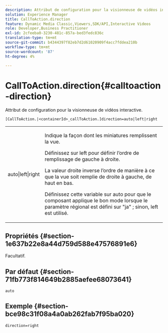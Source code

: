 ```yaml
---
description: Attribut de configuration pour la visionneuse de vidéos interactive.
solution: Experience Manager
title: CallToAction.direction
feature: Dynamic Media Classic,Viewers,SDK/API,Interactive Videos
role: Developer,Business Practitioner
exl-id: 2cfeeba0-3230-481c-857a-bed3fedc836c
translation-type: tm+mt
source-git-commit: b4344397f82eb7d2d61020909f4acc7fddea210b
workflow-type: tm+mt
source-wordcount: '87'
ht-degree: 4%

---
```


# CallToAction.direction{#calltoaction-direction}

Attribut de configuration pour la visionneuse de vidéos interactive.

`[CallToAction.|<containerId>_callToAction.]direction=auto|left|right`

<table id="table_441553CD34C94A58A9D7CBF772DEDDB6"> 
 <tbody> 
  <tr> 
   <td colname="col1"> <p> <span class="codeph"> auto|left|right  </span> </p> </td> 
   <td colname="col2"> <p> Indique la façon dont les miniatures remplissent la vue. </p> <p>Définissez sur <span class="codeph"> left </span> pour définir l’ordre de remplissage de gauche à droite. </p> <p>La valeur <span class="codeph"> droite </span> inverse l’ordre de manière à ce que la vue soit remplie de droite à gauche, de haut en bas. </p> <p>Définissez cette variable sur <span class="codeph"> auto </span> pour que le composant applique le bon mode lorsque le paramètre régional est défini sur <span class="codeph"> "ja" </span>; sinon, <span class="codeph"> left </span> est utilisé. </p> </td> 
  </tr> 
 </tbody> 
</table>

## Propriétés {#section-1e637b22e8a44d759d588e47576891e6}

Facultatif.

## Par défaut {#section-71fb773f814649b2885aefee68073641}

`auto`

## Exemple {#section-bce98c31f08a4a0ab262fab7f95ba020}

```
direction=right
```

